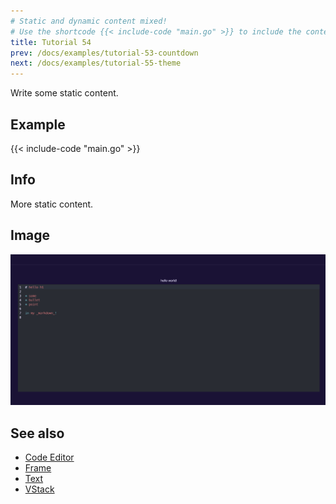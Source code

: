```yaml
---
# Static and dynamic content mixed!
# Use the shortcode {{< include-code "main.go" >}} to include the content of the file as a go-code block.
title: Tutorial 54
prev: /docs/examples/tutorial-53-countdown
next: /docs/examples/tutorial-55-theme
---
```


Write some static content.

## Example
{{< include-code "main.go" >}}

## Info
More static content.

## Image
![](screenshot-01.png)

## See also
- [Code Editor](../../components/composite/code_editor)
- [Frame](../../components/layout/frame)
- [Text](../../components/basic/text)
- [VStack](../../components/layout/vstack)

